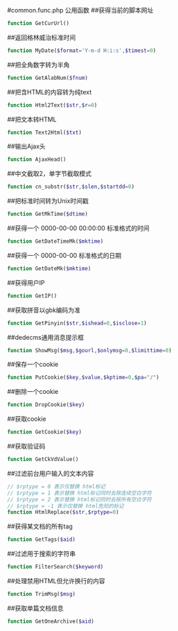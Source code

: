 #common.func.php 公用函数
##获得当前的脚本网址
```php
function GetCurUrl()
```
##返回格林威治标准时间
```php
function MyDate($format='Y-m-d H:i:s',$timest=0)
```
##把全角数字转为半角
```php
function GetAlabNum($fnum)
```
##把含HTML的内容转为纯text
```php
function Html2Text($str,$r=0)
```
##把文本转HTML
```php
function Text2Html($txt)
```
##输出Ajax头
```php
function AjaxHead()
```
##中文截取2，单字节截取模式
```php
function cn_substr($str,$slen,$startdd=0)
```
##把标准时间转为Unix时间戳
```php
function GetMkTime($dtime)
```
##获得一个 0000-00-00 00:00:00 标准格式的时间
```php
function GetDateTimeMk($mktime)
```
##获得一个 0000-00-00 标准格式的日期
```php
function GetDateMk($mktime)
```
##获得用户IP
```php
function GetIP()
```
##获取拼音以gbk编码为准
```php
function GetPinyin($str,$ishead=0,$isclose=1)
```
##dedecms通用消息提示框
```php
function ShowMsg($msg,$gourl,$onlymsg=0,$limittime=0)
```
##保存一个cookie
```php
function PutCookie($key,$value,$kptime=0,$pa="/")
```
##删除一个cookie
```php
function DropCookie($key)
```
##获取cookie
```php
function GetCookie($key)
```
##获取验证码
```php
function GetCkVdValue()
```
##过滤前台用户输入的文本内容
```php
// $rptype = 0 表示仅替换 html标记
// $rptype = 1 表示替换 html标记同时去除连续空白字符
// $rptype = 2 表示替换 html标记同时去除所有空白字符
// $rptype = -1 表示仅替换 html危险的标记
function HtmlReplace($str,$rptype=0)
```
##获得某文档的所有tag
```php
function GetTags($aid)
```
##过滤用于搜索的字符串
```php
function FilterSearch($keyword)
```
##处理禁用HTML但允许换行的内容
```php
function TrimMsg($msg)
```
##获取单篇文档信息
```php
function GetOneArchive($aid)
```